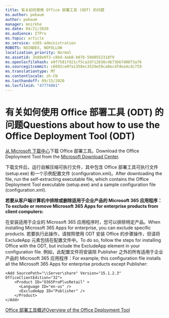 ```yaml
---
title: 有关如何使用 Office 部署工具 (ODT) 的问题
ms.author: pebaum
author: pebaum
manager: mnirkhe
ms.date: 04/21/2020
ms.audience: ITPro
ms.topic: article
ms.service: o365-administration
ROBOTS: NOINDEX, NOFOLLOW
localization_priority: Normal
ms.assetid: 3e88e0f3-c86d-4ab8-b076-59d0552318f9
ms.openlocfilehash: e9f7581fd21cf5ca2d712038c4b73b67d08f3a76
ms.sourcegitcommit: c6692ce0fa1358ec3529e59ca0ecdfdea4cdc759
ms.translationtype: MT
ms.contentlocale: zh-CN
ms.lasthandoff: 09/15/2020
ms.locfileid: "47774881"
---
```

# <a name="questions-about-how-to-use-the-office-deployment-tool-odt"></a><span data-ttu-id="882c9-102">有关如何使用 Office 部署工具 (ODT) 的问题</span><span class="sxs-lookup"><span data-stu-id="882c9-102">Questions about how to use the Office Deployment Tool (ODT)</span></span>

<span data-ttu-id="882c9-103">[从 Microsoft 下载中心](https://go.microsoft.com/fwlink/p/?LinkID=626065)下载 Office 部署工具。</span><span class="sxs-lookup"><span data-stu-id="882c9-103">Download the Office Deployment Tool from the [Microsoft Download Center](https://go.microsoft.com/fwlink/p/?LinkID=626065).</span></span>
  
<span data-ttu-id="882c9-104">下载文件后，运行自解压缩可执行文件，其中包含 Office 部署工具可执行文件 (setup.exe) 和一个示例配置文件 (configuration.xml)。</span><span class="sxs-lookup"><span data-stu-id="882c9-104">After downloading the file, run the self-extracting executable file, which contains the Office Deployment Tool executable (setup.exe) and a sample configuration file (configuration.xml).</span></span>
  
 <span data-ttu-id="882c9-105">**若要从客户端计算机中排除或删除适用于企业产品的 Microsoft 365 应用程序：**</span><span class="sxs-lookup"><span data-stu-id="882c9-105">**To exclude or remove Microsoft 365 Apps for enterprise products from client computers:**</span></span>
  
<span data-ttu-id="882c9-106">在安装适用于企业的 Microsoft 365 应用程序时，您可以排除特定产品。</span><span class="sxs-lookup"><span data-stu-id="882c9-106">When installing Microsoft 365 Apps for enterprise, you can exclude specific products.</span></span> <span data-ttu-id="882c9-107">若要执行此操作，请按照使用 ODT 安装 Office 的步骤操作，但请将 ExcludeApp 元素包括在配置文件中。</span><span class="sxs-lookup"><span data-stu-id="882c9-107">To do so, follow the steps for installing Office with the ODT, but include the ExcludeApp element in your configuration file.</span></span> <span data-ttu-id="882c9-108">例如，此配置文件将安装除 Publisher 之外的所有适用于企业产品的 Microsoft 365 应用程序：</span><span class="sxs-lookup"><span data-stu-id="882c9-108">For example, this configuration file installs all the Microsoft 365 Apps for enterprise products except Publisher:</span></span>
  
```
<Add SourcePath="\\Server\share" Version="15.1.2.3" OfficeClientEdition="32">
    <Product ID="O365ProPlusRetail" >
      <Language ID="en-us" />
      <ExcludeApp ID="Publisher" />
    </Product>
</Add>
```

[<span data-ttu-id="882c9-109">Office 部署工具概述</span><span class="sxs-lookup"><span data-stu-id="882c9-109">Overview of the Office Deployment Tool</span></span>](https://docs.microsoft.com/deployoffice/overview-office-deployment-tool)
  

